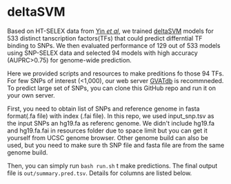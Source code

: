 # deltaSVM

Based on HT-SELEX data from [Yin *et al*](https://www.ncbi.nlm.nih.gov/pubmed/28473536), we trained [deltaSVM](https://www.nature.com/articles/ng.3331) models for 533 distinct tanscription factors(TFs) that could predict differntial TF binding to SNPs. We then evaluated performance of 129 out of 533 models using SNP-SELEX data and selected 94 models with high accuracy (AUPRC>0.75) for genome-wide prediction.

Here we provided scripts and resources to make preditions fo those 94 TFs. For few SNPs of interest (<1,000), our web server [GVATdb](http://renlab.sdsc.edu/GVATdb/) is recommneded. To predict large set of SNPs, you can clone this GitHub repo and run it on your own server.

First, you need to obtain list of SNPs and reference genome in fasta format(.fa file) with index (.fai file). In this repo, we used input_snp.tsv as the input SNPs an hg19.fa as referenc genome. We didn't include hg19.fa and hg19.fa.fai in resources folder due to space limit but you can get it yourself from UCSC genome browser. Other genome build can also be used, but you need to make sure th SNP file and fasta file are from the same genome build.

Then, you can simply run `bash run.sh` t make predictions. The final output file is `out/summary.pred.tsv`. Details for columns are listed below.
